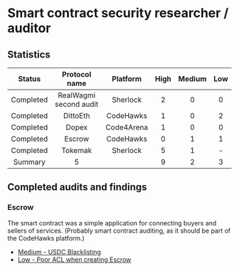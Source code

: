# Smart contract security researcher / auditor

## Statistics
|  Status| Protocol name  | Platform   | High |   Medium | Low | 
|:---:|:---:|:---:|:---:|:--:|:---:|
| Completed |     RealWagmi second audit   |    Sherlock         | 2   |  0  | 0|
| Completed |     DittoEth    |    CodeHawks          | 1   |  0  | 2 |
|  Completed|  Dopex |  Code4Arena |  1 |  0 |  0  |
|  Completed |  Escrow |  CodeHawks |  0  |  1  |  1  |
|  Completed |  Tokemak  |  Sherlock | 5  | 1  | - |
|Summary | 5 | | 9 | 2 |3 |

## Completed audits and findings

### Escrow
The smart contract was a simple application for connecting buyers and sellers of services. (Probably smart contract auditing, as it should be part of the CodeHawks platform.)
- [Medium - USDC Blacklisting](Escrow/001-M.md)
- [Low - Poor ACL when creating Escrow](Escrow/001-L.md)

